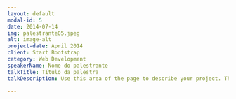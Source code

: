 ```yaml
---
layout: default
modal-id: 5
date: 2014-07-14
img: palestrante05.jpeg
alt: image-alt
project-date: April 2014
client: Start Bootstrap
category: Web Development
speakerName: Nome do palestrante
talkTitle: Título da palestra
talkDescription: Use this area of the page to describe your project. The icon above is part of a free icon set by <a href="https://sellfy.com/p/8Q9P/jV3VZ/">Flat Icons</a>. On their website, you can download their free set with 16 icons, or you can purchase the entire set with 146 icons for only $12!

---
```

